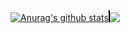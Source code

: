 <!-- @format -->

<a href="https://github.com/anuraghazra/github-readme-stats"><img align="center" src="https://github-readme-stats.vercel.app/api?username=yanming7521&bg_color=30,e96443,904e95&title_color=fff&text_color=fff&show_icons=true&theme=synthwave&layout=default&hide_border=true" alt="Anurag's github stats" /><span style="border: 1px #000 solid"></a><a href="https://github.com/anuraghazra/github-readme-stats"><img align="center" src="https://github-readme-stats.vercel.app/api/top-langs/?username=yanming7521&layout=compact&theme=buefy&hide_border=true" /></a></span>
